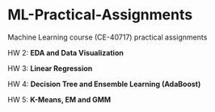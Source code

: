 # ML-Practical-Assignments
Machine Learning course (CE-40717) practical assignments

HW 2: **EDA and Data Visualization**  

HW 3: **Linear Regression** 

HW 4: **Decision Tree and Ensemble Learning (AdaBoost)**

HW 5: **K-Means, EM and GMM**
